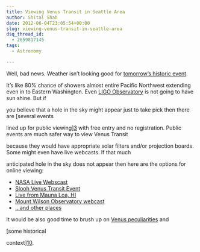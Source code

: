 ```yaml
---
title: Viewing Venus Transit in Seattle Area
author: Shital Shah
date: 2012-06-04T23:05:54+00:00
slug: viewing-venus-transit-in-seattle-area
dsq_thread_id:
  - 2659817145
tags:
  - Astronomy

---
```

Well, bad news. Weather isn’t looking good for [tomorrow’s historic event][1].

It’s like 80% chance of showers almost entire Pacific Northwest extending even in to Eastern Washington. Even [LIGO Observatory][2] is not going to have sun shine. But if

you believe that a hole in the sky might appear just to take pick then there are [several events

lined up for public viewing][3] with free entry and no registration. Public events are much safer way to view Venus Transit

because they would have appropriate solar filters and/or projection boards. Some might even have live webcasts. If that much

anticipated hole in the sky does not appear then here are the options for online viewing:

* [NASA Live Webscast][4]
* [Slooh Venus Transit Event][5]
* [Live from Mauna Loa, HI][6]
* [Mount Wilson Observatory webcast][7]
* […and other places][8]

It would be also good time to brush up on [Venus peculiarities][9] and

[some historical

context][10].

 [1]: http://www.space.com/15900-transit-venus-2012-skywatching-guide-gallery.html
 [2]: http://www.ligo-wa.caltech.edu/060512_transit.html
 [3]: http://www.seattlesciencefestival.org/icalrepeat.detail/2012/06/05/932/transit-of-venus-viewing
 [4]: http://sunearthday.gsfc.nasa.gov/webcasts/nasaedge/
 [5]: http://events.slooh.com/
 [6]: http://www.exploratorium.edu/venus/
 [7]: http://www.astronomerswithoutborders.org/projects/transit-of-venus/live-webcast.html
 [8]: http://sunearthday.nasa.gov/2012/transit/webcast.php
 [9]: http://science.nasa.gov/science-news/science-at-nasa/2012/04jun_arcofvenus/
 [10]: http://science.nasa.gov/science-news/science-at-nasa/2012/02jun_jamescook/